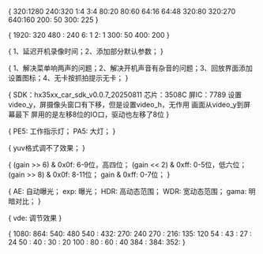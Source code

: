 {
	320:1280
	240:320
	1:4
	3:4
	80:20
	80:60
	64:16
	64:48
	320:80
	320:270
	640:160
	200: 50
	300: 225
}

{
	1920: 320
	480 : 240
	6: 1
	2: 1
	300: 50
	400: 200
}

{
	1、延迟开机录像时间；2、添加部分默认参数；
}

{
	1、解决菜单响两声的问题；2、解决开机声音有杂音的问题；3、回放界面添加设置图标；4、无卡按抓拍提示无卡；
}

{
	SDK：hx35xx_car_sdk_v0.0.7_20250811
	芯片：3508C
	屏IC：7789
	设置video_y，屏摄像头窗口有下移，但是设置video_h，无作用
	画面从video_y到屏幕最下
	屏用的是左移8位的IO口，驱动也左移了8位
}

{
	PE5: 工作指示灯；
	PA5: 大灯；
}

{
	yuv格式调不了效果；
}

{
	(gain >> 6) & 0x0f: 6-9位，高四位；
	(gain << 2) & 0xff: 0-5位，低六位；
	(gain >> 8) & 0x0f: 8-11位；
	gain & 0xff: 0-7位；
}

{
	AE: 自动曝光；
	exp: 曝光；
	HDR: 高动态范围；
	WDR: 宽动态范围；
	gama: 明暗对比；
}

{
	vde: 调节效果
}

{
	1080: 864: 540: 480
	540 : 432: 270: 240
	270 : 216: 135: 120
	54  : 43 : 27 : 24 
	50  : 40 : 30 : 20
	100 : 80 : 60 : 40
	384 : 384: 352: 
}
